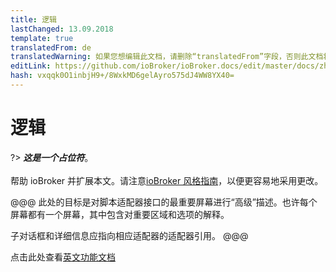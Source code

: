 ```yaml
---
title: 逻辑
lastChanged: 13.09.2018
template: true
translatedFrom: de
translatedWarning: 如果您想编辑此文档，请删除“translatedFrom”字段，否则此文档将再次自动翻译
editLink: https://github.com/ioBroker/ioBroker.docs/edit/master/docs/zh-cn/logic/README.md
hash: vxqqk0O1inbjH9+/8WxkMD6gelAyro575dJ4WW8YX40=
---
```

# 逻辑
?> ***这是一个占位符***。<br><br>帮助 ioBroker 并扩展本文。请注意[ioBroker 风格指南](community/styleguidedoc)，以便更容易地采用更改。

@@@ 此处的目标是对脚本适配器接口的最重要屏幕进行“高级”描述。也许每个屏幕都有一个屏幕，其中包含对重要区域和选项的解释。

子对话框和详细信息应指向相应适配器的适配器引用。
@@@

点击此处查看[英文功能文档](https://github.com/ioBroker/ioBroker.javascript/blob/master/docs/en/javascript.md)